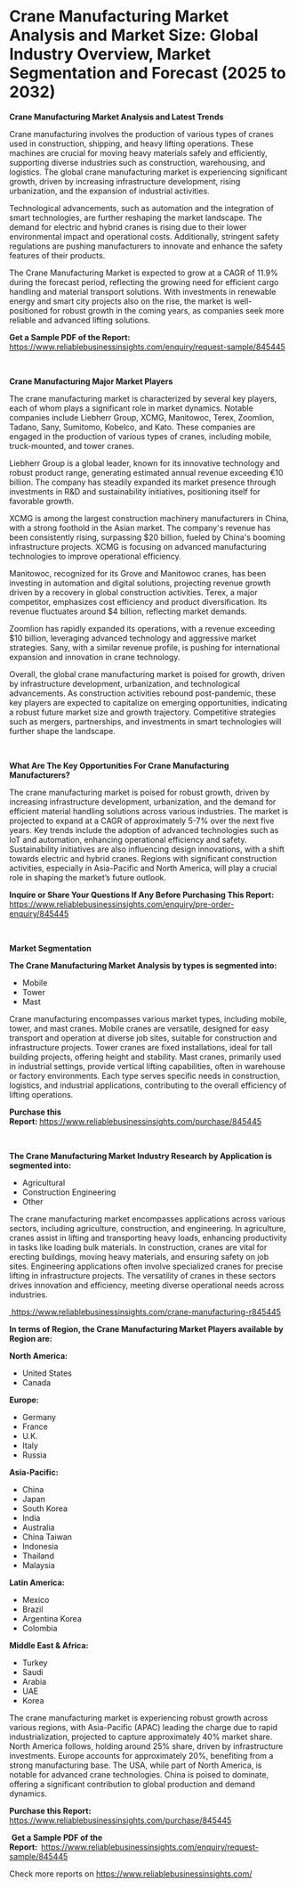 <p><h1>Crane Manufacturing Market Analysis and Market Size: Global Industry Overview, Market Segmentation and Forecast (2025 to 2032)</h1></p><p><strong>Crane Manufacturing Market Analysis and Latest Trends</strong></p>
<p><p>Crane manufacturing involves the production of various types of cranes used in construction, shipping, and heavy lifting operations. These machines are crucial for moving heavy materials safely and efficiently, supporting diverse industries such as construction, warehousing, and logistics. The global crane manufacturing market is experiencing significant growth, driven by increasing infrastructure development, rising urbanization, and the expansion of industrial activities. </p><p>Technological advancements, such as automation and the integration of smart technologies, are further reshaping the market landscape. The demand for electric and hybrid cranes is rising due to their lower environmental impact and operational costs. Additionally, stringent safety regulations are pushing manufacturers to innovate and enhance the safety features of their products. </p><p>The Crane Manufacturing Market is expected to grow at a CAGR of 11.9% during the forecast period, reflecting the growing need for efficient cargo handling and material transport solutions. With investments in renewable energy and smart city projects also on the rise, the market is well-positioned for robust growth in the coming years, as companies seek more reliable and advanced lifting solutions.</p></p>
<p><strong>Get a Sample PDF of the Report:&nbsp;</strong> <a href="https://www.reliablebusinessinsights.com/enquiry/request-sample/845445?utm_campaign=2761&utm_medium=2&utm_source=Github&utm_content=ia&utm_term=09042025&utm_id=crane-manufacturing">https://www.reliablebusinessinsights.com/enquiry/request-sample/845445</a></p>
<p>&nbsp;</p>
<p><strong>Crane Manufacturing Major Market Players</strong></p>
<p><p>The crane manufacturing market is characterized by several key players, each of whom plays a significant role in market dynamics. Notable companies include Liebherr Group, XCMG, Manitowoc, Terex, Zoomlion, Tadano, Sany, Sumitomo, Kobelco, and Kato. These companies are engaged in the production of various types of cranes, including mobile, truck-mounted, and tower cranes.</p><p>Liebherr Group is a global leader, known for its innovative technology and robust product range, generating estimated annual revenue exceeding €10 billion. The company has steadily expanded its market presence through investments in R&D and sustainability initiatives, positioning itself for favorable growth.</p><p>XCMG is among the largest construction machinery manufacturers in China, with a strong foothold in the Asian market. The company's revenue has been consistently rising, surpassing $20 billion, fueled by China's booming infrastructure projects. XCMG is focusing on advanced manufacturing technologies to improve operational efficiency.</p><p>Manitowoc, recognized for its Grove and Manitowoc cranes, has been investing in automation and digital solutions, projecting revenue growth driven by a recovery in global construction activities. Terex, a major competitor, emphasizes cost efficiency and product diversification. Its revenue fluctuates around $4 billion, reflecting market demands.</p><p>Zoomlion has rapidly expanded its operations, with a revenue exceeding $10 billion, leveraging advanced technology and aggressive market strategies. Sany, with a similar revenue profile, is pushing for international expansion and innovation in crane technology.</p><p>Overall, the global crane manufacturing market is poised for growth, driven by infrastructure development, urbanization, and technological advancements. As construction activities rebound post-pandemic, these key players are expected to capitalize on emerging opportunities, indicating a robust future market size and growth trajectory. Competitive strategies such as mergers, partnerships, and investments in smart technologies will further shape the landscape.</p></p>
<p>&nbsp;</p>
<p><strong>What Are The Key Opportunities For Crane Manufacturing Manufacturers?</strong></p>
<p><p>The crane manufacturing market is poised for robust growth, driven by increasing infrastructure development, urbanization, and the demand for efficient material handling solutions across various industries. The market is projected to expand at a CAGR of approximately 5-7% over the next five years. Key trends include the adoption of advanced technologies such as IoT and automation, enhancing operational efficiency and safety. Sustainability initiatives are also influencing design innovations, with a shift towards electric and hybrid cranes. Regions with significant construction activities, especially in Asia-Pacific and North America, will play a crucial role in shaping the market’s future outlook.</p></p>
<p><strong>Inquire or Share Your Questions If Any Before Purchasing This Report:</strong> <a href="https://www.reliablebusinessinsights.com/enquiry/pre-order-enquiry/845445?utm_campaign=2761&utm_medium=2&utm_source=Github&utm_content=ia&utm_term=09042025&utm_id=crane-manufacturing">https://www.reliablebusinessinsights.com/enquiry/pre-order-enquiry/845445</a></p>
<p>&nbsp;</p>
<p><strong>Market Segmentation</strong></p>
<p><strong>The Crane Manufacturing Market Analysis by types is segmented into:</strong></p>
<p><ul><li>Mobile</li><li>Tower</li><li>Mast</li></ul></p>
<p><p>Crane manufacturing encompasses various market types, including mobile, tower, and mast cranes. Mobile cranes are versatile, designed for easy transport and operation at diverse job sites, suitable for construction and infrastructure projects. Tower cranes are fixed installations, ideal for tall building projects, offering height and stability. Mast cranes, primarily used in industrial settings, provide vertical lifting capabilities, often in warehouse or factory environments. Each type serves specific needs in construction, logistics, and industrial applications, contributing to the overall efficiency of lifting operations.</p></p>
<p><strong>Purchase this Report:&nbsp;</strong><a href="https://www.reliablebusinessinsights.com/purchase/845445?utm_campaign=2761&utm_medium=2&utm_source=Github&utm_content=ia&utm_term=09042025&utm_id=crane-manufacturing">https://www.reliablebusinessinsights.com/purchase/845445</a></p>
<p>&nbsp;</p>
<p><strong>The Crane Manufacturing Market Industry Research by Application is segmented into:</strong></p>
<p><ul><li>Agricultural</li><li>Construction Engineering</li><li>Other</li></ul></p>
<p><p>The crane manufacturing market encompasses applications across various sectors, including agriculture, construction, and engineering. In agriculture, cranes assist in lifting and transporting heavy loads, enhancing productivity in tasks like loading bulk materials. In construction, cranes are vital for erecting buildings, moving heavy materials, and ensuring safety on job sites. Engineering applications often involve specialized cranes for precise lifting in infrastructure projects. The versatility of cranes in these sectors drives innovation and efficiency, meeting diverse operational needs across industries.</p></p>
<p><a href="https://www.reliablebusinessinsights.com/crane-manufacturing-r845445?utm_campaign=2761&utm_medium=2&utm_source=Github&utm_content=ia&utm_term=09042025&utm_id=crane-manufacturing">&nbsp;https://www.reliablebusinessinsights.com/crane-manufacturing-r845445</a></p>
<p><strong>In terms of Region, the Crane Manufacturing Market Players available by Region are:</strong></p>
<p>
    <p> <strong> North America: </strong>
        <ul>
            <li>United States</li>
            <li>Canada</li>
        </ul>
        </p> 
    <p> <strong> Europe: </strong>
        <ul>
            <li>Germany</li>
            <li>France</li>
            <li>U.K.</li>
            <li>Italy</li>
            <li>Russia</li>
        </ul>
        </p> 
    <p> <strong> Asia-Pacific: </strong>
        <ul>
            <li>China</li>
            <li>Japan</li>
            <li>South Korea</li>
            <li>India</li>
            <li>Australia</li>
            <li>China Taiwan</li>
            <li>Indonesia</li>
            <li>Thailand</li>
            <li>Malaysia</li>
        </ul>
        </p> 
    <p> <strong> Latin America: </strong>
        <ul>
            <li>Mexico</li>
            <li>Brazil</li>
            <li>Argentina Korea</li>
            <li>Colombia</li>
        </ul>
        </p> 
    <p> <strong> Middle East & Africa: </strong>
        <ul>
            <li>Turkey</li>
            <li>Saudi</li>
            <li>Arabia</li>
            <li>UAE</li>
            <li>Korea</li>
        </ul>
    </p>
    </p>
<p><p>The crane manufacturing market is experiencing robust growth across various regions, with Asia-Pacific (APAC) leading the charge due to rapid industrialization, projected to capture approximately 40% market share. North America follows, holding around 25% share, driven by infrastructure investments. Europe accounts for approximately 20%, benefiting from a strong manufacturing base. The USA, while part of North America, is notable for advanced crane technologies. China is poised to dominate, offering a significant contribution to global production and demand dynamics.</p></p>
<p><strong>Purchase this Report: </strong><a href="https://www.reliablebusinessinsights.com/purchase/845445?utm_campaign=2761&utm_medium=2&utm_source=Github&utm_content=ia&utm_term=09042025&utm_id=crane-manufacturing">https://www.reliablebusinessinsights.com/purchase/845445</a></p>
<p>&nbsp;<strong>Get a Sample PDF of the Report:&nbsp;&nbsp;</strong><a href="https://www.reliablebusinessinsights.com/enquiry/request-sample/845445?utm_campaign=2761&utm_medium=2&utm_source=Github&utm_content=ia&utm_term=09042025&utm_id=crane-manufacturing">https://www.reliablebusinessinsights.com/enquiry/request-sample/845445</a></p>
<p><strong></strong></p>
<p>Check more reports on <a href="https://www.reliablebusinessinsights.com/?utm_campaign=2761&utm_medium=2&utm_source=Github&utm_content=ia&utm_term=09042025&utm_id=crane-manufacturing">https://www.reliablebusinessinsights.com/</a></p>